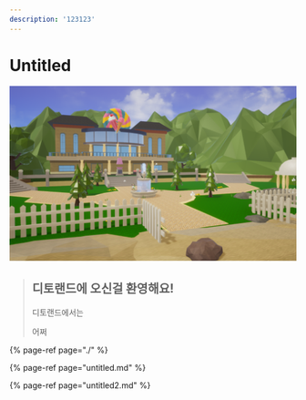 ```yaml
---
description: '123123'
---
```


# Untitled

![](.gitbook/assets/2.png)

> ## 디토랜드에 오신걸 환영해요!
>
> 디토랜드에서는
>
> 어쩌



{% page-ref page="./" %}

{% page-ref page="untitled.md" %}

{% page-ref page="untitled2.md" %}



